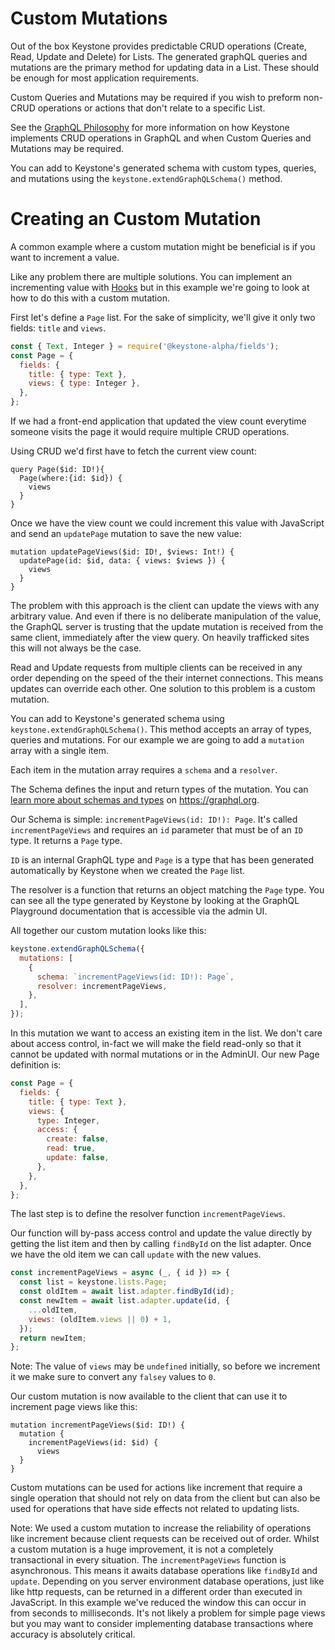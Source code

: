 <!--[meta]
section: guides
title: Custom Mutations
subSection: advanced
[meta]-->

# Custom Mutations

Out of the box Keystone provides predictable CRUD operations (Create, Read, Update and Delete) for Lists. The generated graphQL queries and mutations are the primary method for updating data in a List. These should be enough for most application requirements.

Custom Queries and Mutations may be required if you wish to preform non-CRUD operations or actions that don't relate to a specific List.

See the [GraphQL Philosophy](https://v5.keystonejs.com/guides/graphql-philosophy) for more information on how Keystone implements CRUD operations in GraphQL and when Custom Queries and Mutations may be required.

You can add to Keystone's generated schema with custom types, queries, and mutations using the `keystone.extendGraphQLSchema()` method.

# Creating an Custom Mutation

A common example where a custom mutation might be beneficial is if you want to increment a value.

Like any problem there are multiple solutions. You can implement an incrementing value with [Hooks](https://v5.keystonejs.com/guides/hooks) but in this example we're going to look at how to do this with a custom mutation.

First let's define a `Page` list. For the sake of simplicity, we'll give it only two fields: `title` and `views`.

```js
const { Text, Integer } = require('@keystone-alpha/fields');
const Page = {
  fields: {
    title: { type: Text },
    views: { type: Integer },
  },
};
```

If we had a front-end application that updated the view count everytime someone visits the page it would require multiple CRUD operations.

Using CRUD we'd first have to fetch the current view count:

```
query Page($id: ID!){
  Page(where:{id: $id}) {
    views
  }
}
```

Once we have the view count we could increment this value with JavaScript and send an `updatePage` mutation to save the new value:

```
mutation updatePageViews($id: ID!, $views: Int!) {
  updatePage(id: $id, data: { views: $views }) {
    views
  }
}
```

The problem with this approach is the client can update the views with any arbitrary value. And even if there is no deliberate manipulation of the value, the GraphQL server is trusting that the update mutation is received from the same client, immediately after the view query. On heavily trafficked sites this will not always be the case.

Read and Update requests from multiple clients can be received in any order depending on the speed of the their internet connections. This means updates can override each other. One solution to this problem is a custom mutation.

You can add to Keystone's generated schema using `keystone.extendGraphQLSchema()`. This method accepts an array of types, queries and mutations. For our example we are going to add a `mutation` array with a single item.

Each item in the mutation array requires a `schema` and a `resolver`.

The Schema defines the input and return types of the mutation. You can [learn more about schemas and types](https://graphql.org/learn/schema/) on <https://graphql.org>.

Our Schema is simple: `incrementPageViews(id: ID!): Page`. It's called `incrementPageViews` and requires an `id` parameter that must be of an `ID` type. It returns a `Page` type.

`ID` is an internal GraphQL type and `Page` is a type that has been generated automatically by Keystone when we created the `Page` list.

The resolver is a function that returns an object matching the `Page` type. You can see all the type generated by Keystone by looking at the GraphQL Playground documentation that is accessible via the admin UI.

All together our custom mutation looks like this:

```js
keystone.extendGraphQLSchema({
  mutations: [
    {
      schema: `incrementPageViews(id: ID!): Page`,
      resolver: incrementPageViews,
    },
  ],
});
```

In this mutation we want to access an existing item in the list. We don't care about access control, in-fact we will make the field read-only so that it cannot be updated with normal mutations or in the AdminUI. Our new Page definition is:

```js
const Page = {
  fields: {
    title: { type: Text },
    views: {
      type: Integer,
      access: {
        create: false,
        read: true,
        update: false,
      },
    },
  },
};
```

The last step is to define the resolver function `incrementPageViews`.

Our function will by-pass access control and update the value directly by getting the list item and then by calling `findById` on the list adapter. Once we have the old item we can call `update` with the new values.

```js
const incrementPageViews = async (_, { id }) => {
  const list = keystone.lists.Page;
  const oldItem = await list.adapter.findById(id);
  const newItem = await list.adapter.update(id, {
    ...oldItem,
    views: (oldItem.views || 0) + 1,
  });
  return newItem;
};
```

Note: The value of `views` may be `undefined` initially, so before we increment it we make sure to convert any `falsey` values to `0`.

Our custom mutation is now available to the client that can use it to increment page views like this:

```
mutation incrementPageViews($id: ID!) {
  mutation {
    incrementPageViews(id: $id) {
      views
  }
}
```

Custom mutations can be used for actions like increment that require a single operation that should not rely on data from the client but can also be used for operations that have side effects not related to updating lists.

Note: We used a custom mutation to increase the reliability of operations like increment because client requests can be received out of order. Whilst a custom mutation is a huge improvement, it is not a completely transactional in every situation. The `incrementPageViews` function is asynchronous. This means it awaits database operations like `findById` and `update`. Depending on you server environment database operations, just like like http requests, can be returned in a different order than executed in JavaScript. In this example we've reduced the window this can occur in from seconds to milliseconds. It's not likely a problem for simple page views but you may want to consider implementing database transactions where accuracy is absolutely critical.
